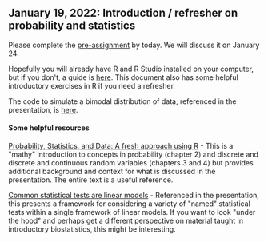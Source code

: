 ## January 19, 2022: Introduction / refresher on probability and statistics

Please complete the [pre-assignment](./HW0.R) by today. We will discuss it on January 24. 

Hopefully you will already have R and R Studio installed on your computer, but if you don't, a guide is [here](https://rstudio-education.github.io/hopr/starting.html). This document also has some helpful introductory exercises in R if you need a refresher.

The code to simulate a bimodal distribution of data, referenced in the presentation, is [here](./bimodal.R).

#### Some helpful resources

[Probability, Statistics, and Data: A fresh approach using R](https://mathstat.slu.edu/~speegle/_book/probchapter.html) - This is a "mathy" introduction to concepts in probability (chapter 2) and discrete and discrete and continuous random variables (chapters 3 and 4) but provides additional background and context for what is discussed in the presentation. The entire text is a useful reference. 

[Common statistical tests are linear models](https://lindeloev.github.io/tests-as-linear/) - Referenced in the presentation, this presents a framework for considering a variety of "named" statistical tests within a single framework of linear models. If you want to look "under the hood" and perhaps get a different perspective on material taught in introductory biostatistics, this might be interesting.
